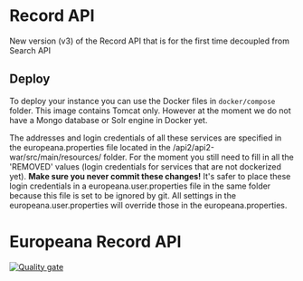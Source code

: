 # Record API
New version (v3) of the Record API that is for the first time decoupled from Search API

## Deploy
To deploy your instance you can use the Docker files in `docker/compose` folder. This image contains Tomcat only.
However at the moment we do not have a Mongo database or Solr engine in Docker yet.

The addresses and login credentials of all these services are specified in the europeana.properties file located in the
/api2/api2-war/src/main/resources/ folder. For the moment you still need to fill in all the 'REMOVED' values (login
credentials for services that are not dockerized yet). **Make sure you never commit these changes!**
It's safer to place these login credentials in a europeana.user.properties file in the same folder because this file
is set to be ignored by git. All settings in the europeana.user.properties will override those in the europeana.properties.


# Europeana Record API

[![Quality gate](https://sonarcloud.io/api/project_badges/quality_gate?project=europeana_record-api)](https://sonarcloud.io/summary/new_code?id=europeana_record-api)
